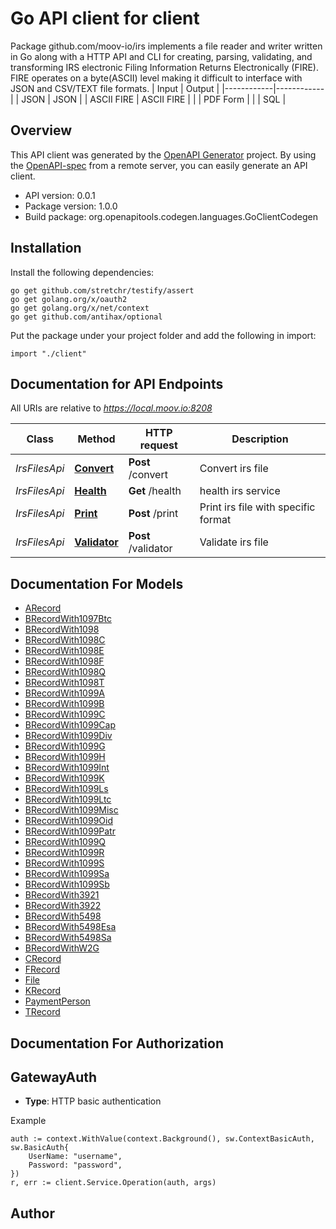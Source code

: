 # Go API client for client

Package github.com/moov-io/irs implements a file reader and writer written in Go along with a HTTP API and CLI for creating, parsing, validating, and transforming IRS electronic Filing Information Returns Electronically (FIRE). FIRE operates on a byte(ASCII) level making it difficult to interface with JSON and CSV/TEXT file formats.
| Input      | Output     | |------------|------------| | JSON       | JSON       | | ASCII FIRE | ASCII FIRE | |            | PDF Form   | |            | SQL        | 

## Overview
This API client was generated by the [OpenAPI Generator](https://openapi-generator.tech) project.  By using the [OpenAPI-spec](https://www.openapis.org/) from a remote server, you can easily generate an API client.

- API version: 0.0.1
- Package version: 1.0.0
- Build package: org.openapitools.codegen.languages.GoClientCodegen

## Installation

Install the following dependencies:

```shell
go get github.com/stretchr/testify/assert
go get golang.org/x/oauth2
go get golang.org/x/net/context
go get github.com/antihax/optional
```

Put the package under your project folder and add the following in import:

```golang
import "./client"
```

## Documentation for API Endpoints

All URIs are relative to *https://local.moov.io:8208*

Class | Method | HTTP request | Description
------------ | ------------- | ------------- | -------------
*IrsFilesApi* | [**Convert**](docs/IrsFilesApi.md#convert) | **Post** /convert | Convert irs file
*IrsFilesApi* | [**Health**](docs/IrsFilesApi.md#health) | **Get** /health | health irs service
*IrsFilesApi* | [**Print**](docs/IrsFilesApi.md#print) | **Post** /print | Print irs file with specific format
*IrsFilesApi* | [**Validator**](docs/IrsFilesApi.md#validator) | **Post** /validator | Validate irs file


## Documentation For Models

 - [ARecord](docs/ARecord.md)
 - [BRecordWith1097Btc](docs/BRecordWith1097Btc.md)
 - [BRecordWith1098](docs/BRecordWith1098.md)
 - [BRecordWith1098C](docs/BRecordWith1098C.md)
 - [BRecordWith1098E](docs/BRecordWith1098E.md)
 - [BRecordWith1098F](docs/BRecordWith1098F.md)
 - [BRecordWith1098Q](docs/BRecordWith1098Q.md)
 - [BRecordWith1098T](docs/BRecordWith1098T.md)
 - [BRecordWith1099A](docs/BRecordWith1099A.md)
 - [BRecordWith1099B](docs/BRecordWith1099B.md)
 - [BRecordWith1099C](docs/BRecordWith1099C.md)
 - [BRecordWith1099Cap](docs/BRecordWith1099Cap.md)
 - [BRecordWith1099Div](docs/BRecordWith1099Div.md)
 - [BRecordWith1099G](docs/BRecordWith1099G.md)
 - [BRecordWith1099H](docs/BRecordWith1099H.md)
 - [BRecordWith1099Int](docs/BRecordWith1099Int.md)
 - [BRecordWith1099K](docs/BRecordWith1099K.md)
 - [BRecordWith1099Ls](docs/BRecordWith1099Ls.md)
 - [BRecordWith1099Ltc](docs/BRecordWith1099Ltc.md)
 - [BRecordWith1099Misc](docs/BRecordWith1099Misc.md)
 - [BRecordWith1099Oid](docs/BRecordWith1099Oid.md)
 - [BRecordWith1099Patr](docs/BRecordWith1099Patr.md)
 - [BRecordWith1099Q](docs/BRecordWith1099Q.md)
 - [BRecordWith1099R](docs/BRecordWith1099R.md)
 - [BRecordWith1099S](docs/BRecordWith1099S.md)
 - [BRecordWith1099Sa](docs/BRecordWith1099Sa.md)
 - [BRecordWith1099Sb](docs/BRecordWith1099Sb.md)
 - [BRecordWith3921](docs/BRecordWith3921.md)
 - [BRecordWith3922](docs/BRecordWith3922.md)
 - [BRecordWith5498](docs/BRecordWith5498.md)
 - [BRecordWith5498Esa](docs/BRecordWith5498Esa.md)
 - [BRecordWith5498Sa](docs/BRecordWith5498Sa.md)
 - [BRecordWithW2G](docs/BRecordWithW2G.md)
 - [CRecord](docs/CRecord.md)
 - [FRecord](docs/FRecord.md)
 - [File](docs/File.md)
 - [KRecord](docs/KRecord.md)
 - [PaymentPerson](docs/PaymentPerson.md)
 - [TRecord](docs/TRecord.md)


## Documentation For Authorization



## GatewayAuth

- **Type**: HTTP basic authentication

Example

```golang
auth := context.WithValue(context.Background(), sw.ContextBasicAuth, sw.BasicAuth{
    UserName: "username",
    Password: "password",
})
r, err := client.Service.Operation(auth, args)
```



## Author



